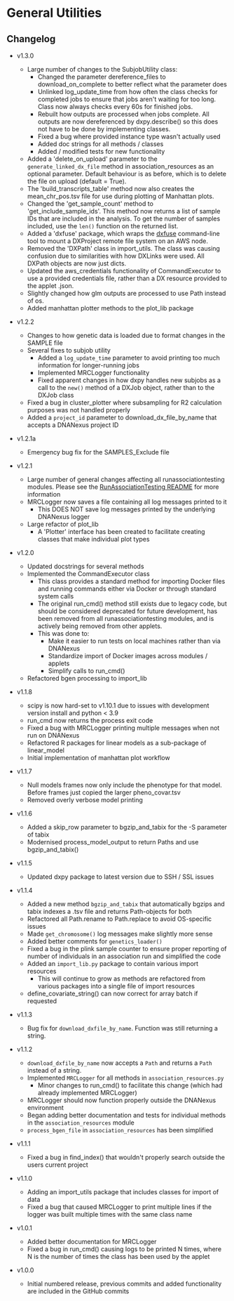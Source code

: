 # General Utilities

## Changelog

* v1.3.0
  * Large number of changes to the SubjobUtility class:
    * Changed the parameter dereference_files to download_on_complete to better reflect what the parameter does
    * Unlinked log_update_time from how often the class checks for completed jobs to ensure that jobs aren't waiting for too long. Class now always checks every 60s for finished jobs.
    * Rebuilt how outputs are processed when jobs complete. All outputs are now dereferenced by dxpy.describe() so this does not have to be done by implementing classes. 
    * Fixed a bug where provided instance type wasn't actually used
    * Added doc strings for all methods / classes
    * Added / modified tests for new functionality
  * Added a 'delete_on_upload' parameter to the `generate_linked_dx_file` method in association_resources as an optional parameter. Default behaviour is as before, which is to delete the file on upload (default = True).
  * The 'build_transcripts_table' method now also creates the mean_chr_pos.tsv file for use during plotting of Manhattan plots.
  * Changed the 'get_sample_count' method to 'get_include_sample_ids'. This method now returns a list of sample IDs that are included in the analysis. To get the number of samples included, use the `len()` function on the returned list.
  * Added a 'dxfuse' package, which wraps the [dxfuse](https://github.com/dnanexus/dxfuse) command-line tool to mount a DXProject remote file system on an AWS node.
  * Removed the 'DXPath' class in import_utils. The class was causing confusion due to similarities with how DXLinks were used. All DXPath objects are now just dicts.
  * Updated the aws_credentials functionality of CommandExecutor to use a provided credentials file, rather than a DX resource provided to the applet .json.
  * Slightly changed how glm outputs are processed to use Path instead of os.
  * Added manhattan plotter methods to the plot_lib package

* v1.2.2
  * Changes to how genetic data is loaded due to format changes in the SAMPLE file
  * Several fixes to subjob utility
    * Added a `log_update_time` parameter to avoid printing too much information for longer-running jobs
    * Implemented MRCLogger functionality
    * Fixed apparent changes in how dxpy handles new subjobs as a call to the `new()` method of a DXJob object, rather than to the DXJob class
  * Fixed a bug in cluster_plotter where subsampling for R2 calculation purposes was not handled properly
  * Added a `project_id` parameter to download_dx_file_by_name that accepts a DNANexus project ID

* v1.2.1a
  * Emergency bug fix for the SAMPLES_Exclude file

* v1.2.1
  * Large number of general changes affecting all runassociationtesting modules. Please see the [RunAssociationTesting README](https://github.com/mrcepid-rap/mrcepid-runassociationtesting/blob/main/Readme.md) for more information
  * MRCLogger now saves a file containing all log messages printed to it
    * This DOES NOT save log messages printed by the underlying DNANexus logger
  * Large refactor of plot_lib
    * A 'Plotter' interface has been created to facilitate creating classes that make individual plot types

* v1.2.0
  * Updated docstrings for several methods
  * Implemented the CommandExecutor class
    * This class provides a standard method for importing Docker files and running commands either via Docker or through standard system calls
    * The original run_cmd() method still exists due to legacy code, but should be considered deprecated for future development, has been removed from all runassociationtesting modules, and is actively being removed from other applets.
    * This was done to:
      * Make it easier to run tests on local machines rather than via DNANexus
      * Standardize import of Docker images across modules / applets
      * Simplify calls to run_cmd()
  * Refactored bgen processing to import_lib

* v1.1.8
  * scipy is now hard-set to v1.10.1 due to issues with development version install and python < 3.9
  * run_cmd now returns the process exit code
  * Fixed a bug with MRCLogger printing multiple messages when not run on DNANexus
  * Refactored R packages for linear models as a sub-package of linear_model
  * Initial implementation of manhattan plot workflow

* v1.1.7
  * Null models frames now only include the phenotype for that model. Before frames just copied the larger pheno_covar.tsv
  * Removed overly verbose model printing

* v1.1.6
  * Added a skip_row parameter to bgzip_and_tabix for the -S parameter of tabix
  * Modernised process_model_output to return Paths and use bgzip_and_tabix()

* v1.1.5
  * Updated dxpy package to latest version due to SSH / SSL issues

* v1.1.4
  * Added a new method `bgzip_and_tabix` that automatically bgzips and tabix indexes a .tsv file and returns Path-objects for both
  * Refactored all Path.rename to Path.replace to avoid OS-specific issues
  * Made `get_chromosome()` log messages make slightly more sense
  * Added better comments for `genetics_loader()`
  * Fixed a bug in the plink sample counter to ensure proper reporting of number of individuals in an association run and simplified the code
  * Added an `import_lib.py` package to contain various import resources
    * This will continue to grow as methods are refactored from various packages into a single file of import resources
  * define_covariate_string() can now correct for array batch if requested

* v1.1.3
  * Bug fix for `download_dxfile_by_name`. Function was still returning a string.

* v1.1.2
  * `download_dxfile_by_name` now accepts a `Path` and returns a `Path` instead of a string.
  * Implemented `MRCLogger` for all methods in `association_resources.py`
    * Minor changes to run_cmd() to facilitate this change (which had already implemented MRCLogger)
  * MRCLogger should now function properly outside the DNANexus environment
  * Began adding better documentation and tests for individual methods in the `association_resources` module
  * `process_bgen_file` in `association_resources` has been simplified

* v1.1.1
  * Fixed a bug in find_index() that wouldn't properly search outside the users current project

* v1.1.0
  * Adding an import_utils package that includes classes for import of data
  * Fixed a bug that caused MRCLogger to print multiple lines if the logger was built multiple times with the same class name

* v1.0.1
  * Added better documentation for MRCLogger
  * Fixed a bug in run_cmd() causing logs to be printed N times, where N is the number of times the class has been used by the applet 
  
* v1.0.0
  * Initial numbered release, previous commits and added functionality are included in the GitHub commits